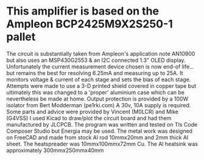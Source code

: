 # This amplifier is based on the Ampleon BCP2425M9X2S250-1 pallet
The circuit is substantially taken from Ampleon's application note AN10900 but also uses an MSP430G2553 & an I2C connected 1.3" OLED display. Unfortunately the current measurement device chosen is now end-of life... but remains the best for resolving 6.25mA and measuring up to 25A. It monitors voltage & current of each stage and sets the bias of each stage.
Attempts were made to use a 3-D printed shield covered in copper tape but ultimately this was changed to a 'proper' aluminium case which can be nevertheless be made at home.
Output protection is provided by a 100W isolator from Bert Modderman (pe1rki.com)
A 30v, 10A supply is required.
Some parts and advice were provided by Vincent (M0LCR) and Mike (G4VSS)
I used Kicad to draw/plot the circuit board and had them manufactured by JLCPCB. The program was written and tested on TIs Code Composer Studio but Energia may be used. 
The metal work was designed on FreeCAD and made from stock Al rod 10mmx20mm and 2mm thick Al sheet. The heatspreader was 10mmx100mmx72mm Cu. The Al heatsink was approximately 300mmx250mmx40mm
